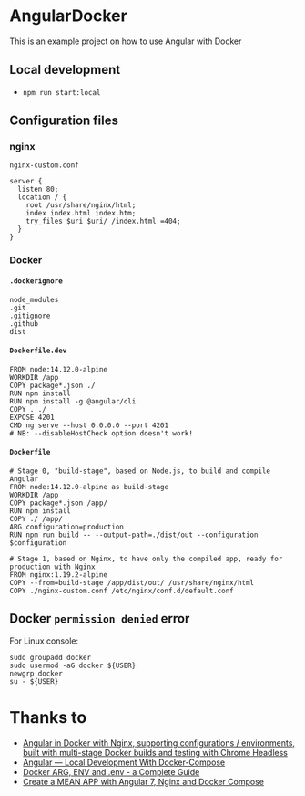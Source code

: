 # AngularDocker
This is an example project on how to use Angular with Docker

## Local development
- `npm run start:local`

## Configuration files

### nginx
`nginx-custom.conf`
```
server {
  listen 80;
  location / {
    root /usr/share/nginx/html;
    index index.html index.htm;
    try_files $uri $uri/ /index.html =404;
  }
}
```
### Docker

#### `.dockerignore`
```
node_modules
.git
.gitignore
.github
dist
```

#### `Dockerfile.dev`
```
FROM node:14.12.0-alpine
WORKDIR /app
COPY package*.json ./
RUN npm install
RUN npm install -g @angular/cli
COPY . ./
EXPOSE 4201
CMD ng serve --host 0.0.0.0 --port 4201
# NB: --disableHostCheck option doesn't work!
```

#### `Dockerfile`
```
# Stage 0, "build-stage", based on Node.js, to build and compile Angular
FROM node:14.12.0-alpine as build-stage
WORKDIR /app
COPY package*.json /app/
RUN npm install
COPY ./ /app/
ARG configuration=production
RUN npm run build -- --output-path=./dist/out --configuration $configuration

# Stage 1, based on Nginx, to have only the compiled app, ready for production with Nginx
FROM nginx:1.19.2-alpine
COPY --from=build-stage /app/dist/out/ /usr/share/nginx/html
COPY ./nginx-custom.conf /etc/nginx/conf.d/default.conf
```

## Docker `permission denied` error
For Linux console:
```
sudo groupadd docker
sudo usermod -aG docker ${USER}
newgrp docker
su - ${USER}
```

# Thanks to
- [Angular in Docker with Nginx, supporting configurations / environments, built with multi-stage Docker builds and testing with Chrome Headless](https://medium.com/@tiangolo/angular-in-docker-with-nginx-supporting-environments-built-with-multi-stage-docker-builds-bb9f1724e984)
- [Angular — Local Development With Docker-Compose](https://medium.com/bb-tutorials-and-thoughts/angular-local-development-with-docker-compose-13719b998e424)
- [Docker ARG, ENV and .env - a Complete Guide](https://vsupalov.com/docker-arg-env-variable-guide)
- [Create a MEAN APP with Angular 7, Nginx and Docker Compose](https://www.linkedin.com/pulse/create-mean-app-angular-7-nginx-docker-compose-radhouen-assakra/)